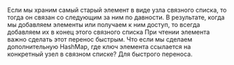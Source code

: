 Если мы храним самый старый элемент в виде узла связного списка, то тогда он связан со следующим за ним по давности.
В результате, когда мы добавляем элементы или получаем к ним доступ, то всегда добавляем их в конец этого связного списка
При чтении элемента важно сделать этот перенос быстрым. Что если мы сделаем дополнительную HashMap, где ключ элемента ссылается на конкретный узел в связном списке?
Для быстрого переноса.